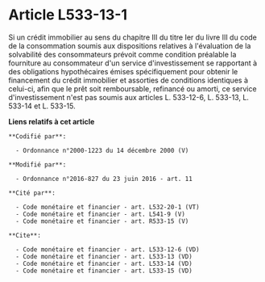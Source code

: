 # Article L533-13-1

Si un crédit immobilier au sens du chapitre III du titre Ier du livre III du code de la consommation soumis aux dispositions
relatives à l'évaluation de la solvabilité des consommateurs prévoit comme condition préalable la fourniture au consommateur
d'un service d'investissement se rapportant à des obligations hypothécaires émises spécifiquement pour obtenir le financement
du crédit immobilier et assorties de conditions identiques à celui-ci, afin que le prêt soit remboursable, refinancé ou
amorti, ce service d'investissement n'est pas soumis aux articles L. 533-12-6, L. 533-13, L. 533-14 et L. 533-15.

**Liens relatifs à cet article**

	**Codifié par**:

	  - Ordonnance n°2000-1223 du 14 décembre 2000 (V)

	**Modifié par**:

	  - Ordonnance n°2016-827 du 23 juin 2016 - art. 11

	**Cité par**:

	  - Code monétaire et financier - art. L532-20-1 (VT)
	  - Code monétaire et financier - art. L541-9 (V)
	  - Code monétaire et financier - art. R533-15 (V)

	**Cite**:

	  - Code monétaire et financier - art. L533-12-6 (VD)
	  - Code monétaire et financier - art. L533-13 (VD)
	  - Code monétaire et financier - art. L533-14 (VD)
	  - Code monétaire et financier - art. L533-15 (VD)
